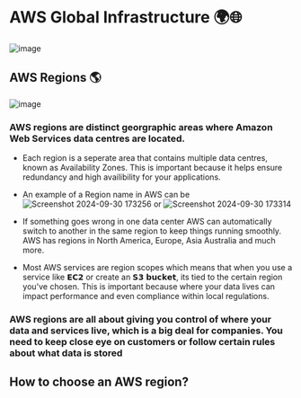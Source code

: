 # AWS Global Infrastructure 🌍🌐

![image](https://github.com/user-attachments/assets/9cdcf3fb-2570-42f2-b3fe-ff450e5ecf70)

## AWS Regions 🌎

![image](https://github.com/user-attachments/assets/cd4e77bb-00a5-4612-b8ce-8868d92dae0a)

### AWS regions are distinct georgraphic areas where Amazon Web Services data centres are located.

- Each region is a seperate area that contains multiple data centres, known as Availability Zones. This is important because it helps ensure redundancy and high availibility for your applications.

- An example of a Region name in AWS can be ![Screenshot 2024-09-30 173256](https://github.com/user-attachments/assets/af66e43f-59ff-411e-9f7f-5940105cf951) or ![Screenshot 2024-09-30 173314](https://github.com/user-attachments/assets/2b29457d-9637-4fc4-b2bd-89bc7122fb74)

- If something goes wrong in one data center AWS can automatically switch to another in the same region to keep things running smoothly. AWS has regions in North America, Europe, Asia Australia and much more.

- Most AWS services are region scopes which means that when you use a service like 𝗘𝗖𝟮 or create an 𝗦𝟯 𝗯𝘂𝗰𝗸𝗲𝘁, its tied to the certain region you've chosen. This is important because where your data lives can impact performance and even compliance within local regulations.

### AWS regions are all about giving you control of where your data and services live, which is a big deal for companies. You need to keep close eye on customers or follow certain rules about what data is stored 

## How to choose an AWS region? 
